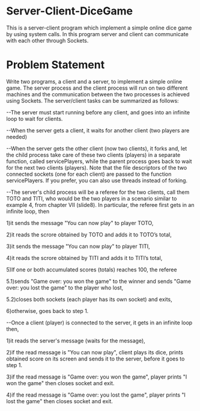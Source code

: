 # Server-Client-DiceGame
This is a server-client program which implement a simple online dice game by using system calls. 
In this program server and client can communicate with each other through Sockets.

# Problem Statement
Write two programs, a client and a server, to implement a simple online game. The server process and the client process will run on two different machines and the communication between the two processes is achieved using Sockets. 
The server/client tasks can be summarized as follows:

  --The server must start running before any client, and goes into an infinite loop to wait for clients.
  
  --When the server gets a client, it waits for another client (two players are needed)
  
  --When the server gets the other client (now two clients), it forks and, let the child process take care of these two clients (players) in a separate function, called             servicePlayers, while the parent process goes back to wait for the next two clients (players). Note that the file descriptors of the two connected sockets (one for each client) are passed to the function servicePlayers. If you prefer, you can also use threads instead of forking.

  --The server's child process will be a referee for the two clients, call them TOTO and TITI, who would be the two players in a scenario similar to example 4, from chapter VII (slide8). In particular, the referee first gets in an infinite loop, then
    
   1)it sends the message "You can now play" to player TOTO,
    
   2)it reads the scrore obtained by TOTO and adds it to TOTO’s total,
    
   3)it sends the message "You can now play" to player TITI,
    
   4)it reads the scrore obtained by TITI and adds it to TITI’s total,
    
   5)If one or both accumulated scores (totals) reaches 100, the referee 
    
   5.1)sends "Game over: you won the game" to the winner and sends "Game over: you lost the game" to the player who lost, 
        
   5.2)closes both sockets (each player has its own socket) and exits,
        
   6)otherwise, goes back to step 1.

  --Once a client (player) is connected to the server, it gets in an infinite loop then,

   1)it reads the server's message (waits for the message),
    
   2)if the read message is "You can now play", client plays its dice, prints obtained score on its screen and sends it to the server, before it goes to step 1.
    
   3)if the read message is "Game over: you won the game", player prints "I won the game" then closes socket and exit.
    
   4)if the read message is "Game over: you lost the game", player prints "I lost the game" then closes socket and exit.

